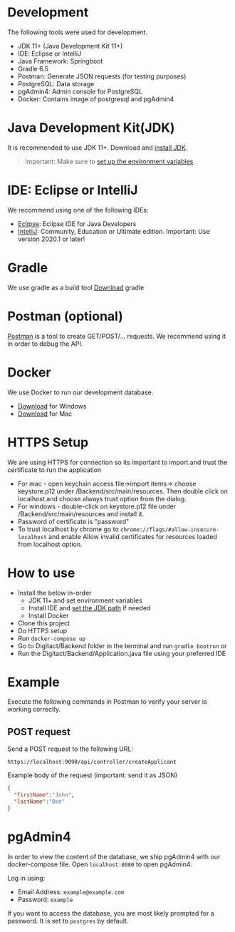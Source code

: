 # Development

The following tools were used for development.
- JDK 11+ (Java Development Kit 11+)
- IDE: Eclipse or IntelliJ 
- Java Framework: Springboot
- Gradle 6.5
- Postman: Generate JSON requests (for testing purposes)
- PostgreSQL: Data storage
- pgAdmin4: Admin console for PostgreSQL
- Docker: Contains image of postgresql and pgAdmin4

# Java Development Kit(JDK)
It is recommended to use JDK 11+.
Download and [install JDK](https://www.oracle.com/java/technologies/javase-downloads.html).

> Important: Make sure to [set up the environment variables](https://www.java.com/en/download/help/path.xml).

# IDE: Eclipse or IntelliJ
We recommend using one of the following IDEs:
- [Eclipse](https://www.eclipse.org/downloads/packages/release/luna/sr2/eclipse-ide-java-developers): Eclipse IDE for Java Developers 
- [IntelliJ](https://www.jetbrains.com/idea/download/#section=windows): Community, Education or Ultimate edition. Important: Use version 2020.1 or later!

# Gradle
We use gradle as a build tool
[Download](https://gradle.org/releases/) gradle

# Postman (optional)
[Postman](https://www.postman.com/downloads/) is a tool to create GET/POST/... requests. We recommend using it in order to debug the API.

# Docker

We use Docker to run our development database.
- [Download](https://docs.docker.com/docker-for-windows/install/) for Windows 
- [Download](https://docs.docker.com/docker-for-mac/install/) for Mac

# HTTPS Setup

We are using HTTPS for connection so its important to import and trust the certificate to run the application

- For mac - open keychain access file->import items-> choose keystore.p12 under /Backend/src/main/resources. Then double click on localhost and choose always trust option from the dialog. 
- For windows - double-click on keystore.p12 file under /Backend/src/main/resources and install it. 
- Password of certificate is "password"
- To trust localhost by chrome go to `chrome://flags/#allow-insecure-localhost` and enable Allow invalid certificates for resources loaded from localhost option.

# How to use

- Install the below in-order
  - JDK 11+ and set environment variables
  - Install IDE and [set the JDK path](https://www.jetbrains.com/help/idea/sdk.html) if needed
  - Install Docker
- Clone this project
- Do HTTPS setup
- Run `docker-compose up`
- Go to Digitact/Backend folder in the terminal and run `gradle bootrun`
    or
- Run the Digitact/Backend/Application.java file using your preferred IDE

# Example
Execute the following commands in Postman to verify your server is working correctly.

## POST request

Send a POST request to the following URL:
```
https://localhost:9090/api/controller/createApplicant
```
Example body of the request (important: send it as JSON)
``` json
{
  "firstName":"John",
  "lastName":"Doe"
}
```

# pgAdmin4

In order to view the content of the database, we ship pgAdmin4 with our docker-compose file. Open `localhost:8080` to open pgAdmin4. 

Log in using:
- Email Address: `example@example.com`
- Password: `example`


If you want to access the database, you are most likely prompted for a password. It is set to `postgres` by default.


